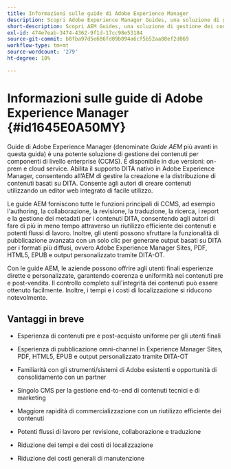 ```yaml
---
title: Informazioni sulle guide di Adobe Experience Manager
description: Scopri Adobe Experience Manager Guides, una soluzione di gestione dei contenuti per componenti basata su DITA di livello aziendale. Scopri i vantaggi di AEM Guides.
short-description: Scopri AEM Guides, una soluzione di gestione dei contenuti per componenti basata su DITA di livello aziendale.
exl-id: 474e7eab-3474-4362-9f1d-17cc98e53184
source-git-commit: b8fba97d5e686fd09b094a6cf5b52aa08ef2d069
workflow-type: tm+mt
source-wordcount: '279'
ht-degree: 10%

---
```


# Informazioni sulle guide di Adobe Experience Manager {#id1645E0A50MY}

Guide di Adobe Experience Manager \(denominate *Guide AEM* più avanti in questa guida\) è una potente soluzione di gestione dei contenuti per componenti di livello enterprise \(CCMS\). È disponibile in due versioni: on-prem e cloud service. Abilita il supporto DITA nativo in Adobe Experience Manager, consentendo all’AEM di gestire la creazione e la distribuzione di contenuti basati su DITA. Consente agli autori di creare contenuti utilizzando un editor web integrato di facile utilizzo.

Le guide AEM forniscono tutte le funzioni principali di CCMS, ad esempio l&#39;authoring, la collaborazione, la revisione, la traduzione, la ricerca, i report e la gestione dei metadati per i contenuti DITA, consentendo agli autori di fare di più in meno tempo attraverso un riutilizzo efficiente dei contenuti e potenti flussi di lavoro. Inoltre, gli utenti possono sfruttare la funzionalità di pubblicazione avanzata con un solo clic per generare output basati su DITA per i formati più diffusi, ovvero Adobe Experience Manager Sites, PDF, HTML5, EPUB e output personalizzato tramite DITA-OT.

Con le guide AEM, le aziende possono offrire agli utenti finali esperienze dirette e personalizzate, garantendo coerenza e uniformità nei contenuti pre e post-vendita. Il controllo completo sull&#39;integrità dei contenuti può essere ottenuto facilmente. Inoltre, i tempi e i costi di localizzazione si riducono notevolmente.

## Vantaggi in breve

- Esperienza di contenuti pre e post-acquisto uniforme per gli utenti finali

- Esperienza di pubblicazione omni-channel in Experience Manager Sites, PDF, HTML5, EPUB e output personalizzato tramite DITA-OT

- Familiarità con gli strumenti/sistemi di Adobe esistenti e opportunità di consolidamento con un partner

- Singolo CMS per la gestione end-to-end di contenuti tecnici e di marketing

- Maggiore rapidità di commercializzazione con un riutilizzo efficiente dei contenuti

- Potenti flussi di lavoro per revisione, collaborazione e traduzione

- Riduzione dei tempi e dei costi di localizzazione

- Riduzione dei costi generali di manutenzione
